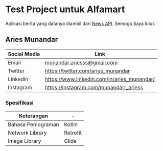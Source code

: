 # Test Project untuk Alfamart
Aplikasi berita yang datanya diambil dari [News API](https://newsapi.org). Semoga Saya lulus  
  
## Aries Munandar
|  Social Media  | Link  |
|---|---|
|  Email |  munandar.ariesss@gmail.com |
|  Twitter | https://twitter.com/aries_munandar |
|  Linkedin |  https://www.linkedin.com/in/aries_munandar/ |
|  Instagram |  https://instagram.com/munandarr_ariess |

### Spesifikasi
|  Keterangan  |  - |
|---|---|
|  Bahasa Pemograman |  Kotlin |
|  Network Library |  Retrofit |
|  Image Library |  Glide |
